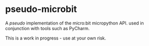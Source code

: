 # pseudo-microbit

A _pseudo_ implementation of the micro:bit micropython API. used in conjunction
with tools such as PyCharm.

This is a work in progress - use at your own risk.